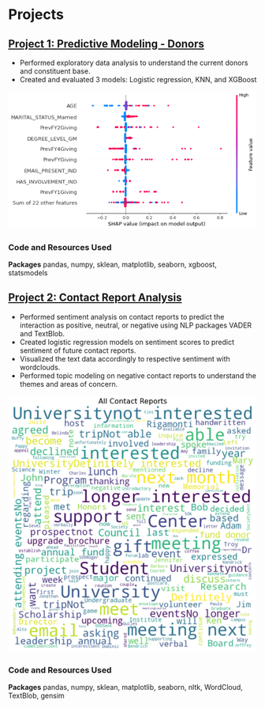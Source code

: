 # Projects

## [Project 1: Predictive Modeling - Donors](https://github.com/ngockle/Projects/tree/master/Donors%20Models)

   - Performed exploratory data analysis to understand the current donors and constituent base.
   - Created and evaluated 3 models: Logistic regression, KNN, and XGBoost

<img src="/images/xgboost%20donors%20prediction.png">

### Code and Resources Used
**Packages** pandas, numpy, sklean, matplotlib, seaborn, xgboost, statsmodels

## [Project 2: Contact Report Analysis](https://github.com/ngockle/Projects/tree/master/Contact%20Report%20Analysis)

  - Performed sentiment analysis on contact reports to predict the interaction as positive, neutral, or negative using NLP packages VADER and TextBlob.
  - Created logistic regression models on sentiment scores to predict sentiment of future contact reports.
  - Visualized the text data accordingly to respective sentiment with wordclouds.
  - Performed topic modeling on negative contact reports to understand the themes and areas of concern.

![](/images/all%20contact%20reports.png)

### Code and Resources Used
**Packages** pandas, numpy, sklean, matplotlib, seaborn, nltk, WordCloud, TextBlob, gensim
